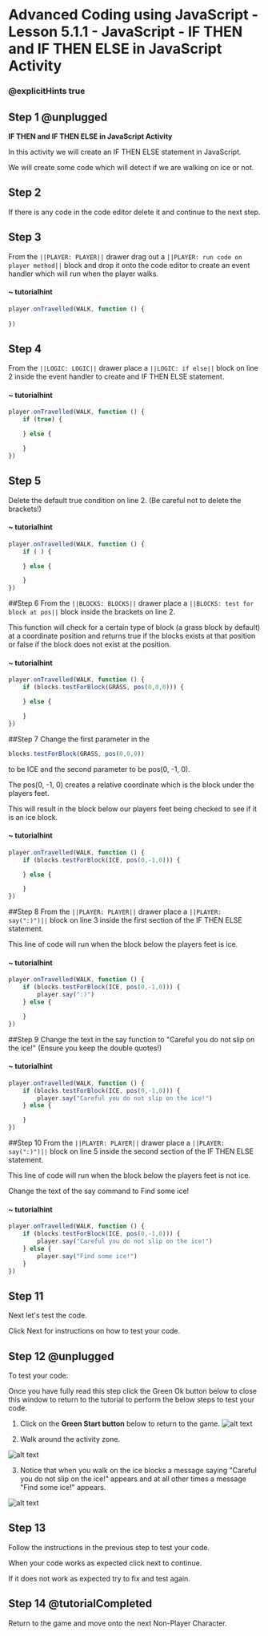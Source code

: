 # Advanced Coding using JavaScript - Lesson 5.1.1 - JavaScript - IF THEN and IF THEN ELSE in JavaScript Activity

### @explicitHints true

## Step 1 @unplugged
**IF THEN and IF THEN ELSE in JavaScript Activity**

In this activity we will create an IF THEN ELSE statement in JavaScript.

We will create some code which will detect if we are walking on ice or not.

## Step 2
If there is any code in the code editor delete it and continue to the next step. 

## Step 3 
From the ``||PLAYER: PLAYER||`` drawer drag out a ``||PLAYER: run code on player method||`` block and drop it onto the code editor to create an event handler which will run when the player walks.
#### ~ tutorialhint
```javascript
player.onTravelled(WALK, function () {
    
})
```

## Step 4 
From the ``||LOGIC: LOGIC||`` drawer place a ``||LOGIC: if else||`` block on line 2 inside the event handler to create and IF THEN ELSE statement.
#### ~ tutorialhint
```javascript
player.onTravelled(WALK, function () {
    if (true) {

    } else {

    }
})
```

## Step 5
Delete the default true condition on line 2. (Be careful not to delete the brackets!)
#### ~ tutorialhint
```javascript
player.onTravelled(WALK, function () {
    if ( ) {

    } else {

    }
})
```

##Step 6
From the ``||BLOCKS: BLOCKS||`` drawer place a ``||BLOCKS: test for block at pos||`` block inside the brackets on line 2.

This function will check for a certain type of block (a grass block by default) at a coordinate position and returns true if the blocks exists at that position or false if the block does not exist at the position.
#### ~ tutorialhint
```javascript
player.onTravelled(WALK, function () {
    if (blocks.testForBlock(GRASS, pos(0,0,0))) {

    } else {

    }
})
```

##Step 7
Change the first parameter in the 
```javascript
blocks.testForBlock(GRASS, pos(0,0,0))
```
to be ICE and the second parameter to be pos(0, -1, 0).

The pos(0, -1, 0) creates a relative coordinate which is the block under the players feet.

This will result in the block below our players feet being checked to see if it is an ice block.
#### ~ tutorialhint
```javascript
player.onTravelled(WALK, function () {
    if (blocks.testForBlock(ICE, pos(0,-1,0))) {

    } else {

    }
})
```

##Step 8
From the ``||PLAYER: PLAYER||`` drawer place a ``||PLAYER: say(":)")||`` block on line 3 inside the first section of the IF THEN ELSE statement.

This line of code will run when the block below the players feet is ice.
#### ~ tutorialhint
```javascript
player.onTravelled(WALK, function () {
    if (blocks.testForBlock(ICE, pos(0,-1,0))) {
        player.say(":)")
    } else {

    }
})
```

##Step 9
Change the text in the say function to "Careful you do not slip on the ice!" (Ensure you keep the double quotes!)
#### ~ tutorialhint
```javascript
player.onTravelled(WALK, function () {
    if (blocks.testForBlock(ICE, pos(0,-1,0))) {
        player.say("Careful you do not slip on the ice!")
    } else {

    }
})
```

##Step 10
From the ``||PLAYER: PLAYER||`` drawer place a ``||PLAYER: say(":)")||`` block on line 5 inside the second section of the IF THEN ELSE statement.

This line of code will run when the block below the players feet is not ice.

Change the text of the say command to Find some ice!
#### ~ tutorialhint
```javascript
player.onTravelled(WALK, function () {
    if (blocks.testForBlock(ICE, pos(0,-1,0))) {
        player.say("Careful you do not slip on the ice!")
    } else {
        player.say("Find some ice!")
    }
})

```
## Step 11
Next let's test the code.

Click Next for instructions on how to test your code.

## Step 12 @unplugged
To test your code:

Once you have fully read this step click the Green Ok button below to close this window to return to the tutorial to perform the below steps to test your code.

1. Click on the **Green Start button** below to return to the game.
![alt text](https://advancedjsv3.codingcredentials.com/Lesson3/3.2.1/images/1.jpg?raw=true "Start")

2. Walk around the activity zone. 

![alt text](https://advancedjsv3.codingcredentials.com/Lesson5/5.1.1/images/1.jpg?raw=true "Test")

3. Notice that when you walk on the ice blocks a message saying "Careful you do not slip on the ice!" appears and at all other times a message "Find some ice!" appears.

![alt text](https://advancedjsv3.codingcredentials.com/Lesson5/5.1.1/images/2.jpg?raw=true "Test")

## Step 13
Follow the instructions in the previous step to test your code.

When your code works as expected click next to continue.

If it does not work as expected try to fix and test again.

## Step 14 @tutorialCompleted
Return to the game and move onto the next Non-Player Character.